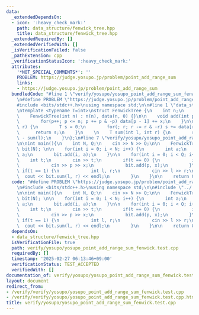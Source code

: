 ```yaml
---
data:
  _extendedDependsOn:
  - icon: ':heavy_check_mark:'
    path: data_structure/fenwick_tree.hpp
    title: data_structure/fenwick_tree.hpp
  _extendedRequiredBy: []
  _extendedVerifiedWith: []
  _isVerificationFailed: false
  _pathExtension: cpp
  _verificationStatusIcon: ':heavy_check_mark:'
  attributes:
    '*NOT_SPECIAL_COMMENTS*': ''
    PROBLEM: https://judge.yosupo.jp/problem/point_add_range_sum
    links:
    - https://judge.yosupo.jp/problem/point_add_range_sum
  bundledCode: "#line 1 \"verify/yosupo/yosupo_point_add_range_sum_fenwick.test.cpp\"\
    \n#define PROBLEM \"https://judge.yosupo.jp/problem/point_add_range_sum\"\n\n\
    #include <bits/stdc++.h>\nusing namespace std;\n\n#line 1 \"data_structure/fenwick_tree.hpp\"\
    \ntemplate <typename T=int>\nstruct FenwickTree {\n    int n;\n    vector<T> data;\n\
    \    FenwickTree(int n) : n(n), data(n, 0) {}\n\n    void add(int p, T x) {\n\
    \        for(p++; p <= n; p += p & -p) data[p - 1] += x;\n    }\n\n    T sum(int\
    \ r) {\n        T s = 0;\n        for(; r; r -= r & -r) s += data[r - 1];\n  \
    \      return s;\n    }\n    \n    T sum(int l, int r) {\n        return sum(r)\
    \ - sum(l);\n    }\n};\n#line 7 \"verify/yosupo/yosupo_point_add_range_sum_fenwick.test.cpp\"\
    \n\nint main(){\n    int N, Q;\n    cin >> N >> Q;\n\n    FenwickTree<long long>\
    \ bit(N); \n\n    for(int i = 0; i < N; i++) {\n        int a;\n        cin >>\
    \ a;\n        bit.add(i, a);\n    }\n\n    for(int i = 0; i < Q; i++) {\n    \
    \    int t;\n        cin >> t;\n        if(t == 0) {\n            int p, x;\n\
    \            cin >> p >> x;\n            bit.add(p, x);\n        }\n\n       \
    \ if(t == 1) {\n            int l, r;\n            cin >> l >> r;\n          \
    \  cout << bit.sum(l, r) << endl;\n        }\n    }\n\n    return 0;\n}\n"
  code: "#define PROBLEM \"https://judge.yosupo.jp/problem/point_add_range_sum\"\n\
    \n#include <bits/stdc++.h>\nusing namespace std;\n\n#include \"../../data_structure/fenwick_tree.hpp\"\
    \n\nint main(){\n    int N, Q;\n    cin >> N >> Q;\n\n    FenwickTree<long long>\
    \ bit(N); \n\n    for(int i = 0; i < N; i++) {\n        int a;\n        cin >>\
    \ a;\n        bit.add(i, a);\n    }\n\n    for(int i = 0; i < Q; i++) {\n    \
    \    int t;\n        cin >> t;\n        if(t == 0) {\n            int p, x;\n\
    \            cin >> p >> x;\n            bit.add(p, x);\n        }\n\n       \
    \ if(t == 1) {\n            int l, r;\n            cin >> l >> r;\n          \
    \  cout << bit.sum(l, r) << endl;\n        }\n    }\n\n    return 0;\n}"
  dependsOn:
  - data_structure/fenwick_tree.hpp
  isVerificationFile: true
  path: verify/yosupo/yosupo_point_add_range_sum_fenwick.test.cpp
  requiredBy: []
  timestamp: '2025-02-27 06:13:46+09:00'
  verificationStatus: TEST_ACCEPTED
  verifiedWith: []
documentation_of: verify/yosupo/yosupo_point_add_range_sum_fenwick.test.cpp
layout: document
redirect_from:
- /verify/verify/yosupo/yosupo_point_add_range_sum_fenwick.test.cpp
- /verify/verify/yosupo/yosupo_point_add_range_sum_fenwick.test.cpp.html
title: verify/yosupo/yosupo_point_add_range_sum_fenwick.test.cpp
---
```

